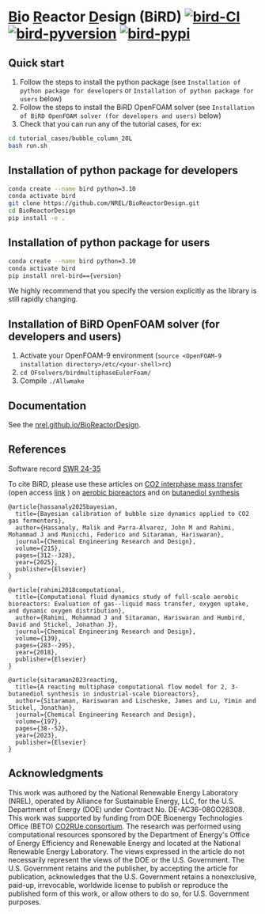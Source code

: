 # <ins>Bi</ins>o <ins>R</ins>eactor <ins>D</ins>esign (BiRD) [![bird-CI](https://github.com/NREL/BioReactorDesign/actions/workflows/ci.yml/badge.svg)](https://github.com/NREL/BioReactorDesign/actions/workflows/ci.yml) [![bird-pyversion](https://img.shields.io/pypi/pyversions/NREL-bird.svg)](https://pypi.org/project/NREL-bird/)  [![bird-pypi](https://badge.fury.io/py/nrel-bird.svg)](https://badge.fury.io/py/nrel-bird)

## Quick start
1. Follow the steps to install the python package (see `Installation of python package for developers` or `Installation of python package for users` below)
2. Follow the steps to install the BiRD OpenFOAM solver (see `Installation of BiRD OpenFOAM solver (for developers and users)` below)
3. Check that you can run any of the tutorial cases, for ex:

```bash
cd tutorial_cases/bubble_column_20L
bash run.sh
``` 

## Installation of python package for developers

```bash
conda create --name bird python=3.10
conda activate bird
git clone https://github.com/NREL/BioReactorDesign.git
cd BioReactorDesign
pip install -e .
```

## Installation of python package for users

```bash
conda create --name bird python=3.10
conda activate bird
pip install nrel-bird=={version}
```

We highly recommend that you specify the version explicitly as the library is still rapidly changing.

## Installation of BiRD OpenFOAM solver (for developers and users)

1. Activate your OpenFOAM-9 environment (`source <OpenFOAM-9 installation directory>/etc/<your-shell>rc`)
2. `cd OFsolvers/birdmultiphaseEulerFoam/`
3. Compile `./Allwmake`

## Documentation

See the [nrel.github.io/BioReactorDesign](https://nrel.github.io/BioReactorDesign).


## References

Software record [SWR 24-35](https://www.osti.gov/biblio/2319227)

To cite BiRD, please use these articles on [CO2 interphase mass transfer](https://doi.org/10.1016/j.cherd.2025.01.034) (open access [link](https://arxiv.org/pdf/2404.19636) ) on [aerobic bioreactors](https://doi.org/10.1016/j.cherd.2018.08.033) and on [butanediol synthesis](https://doi.org/10.1016/j.cherd.2023.07.031)


```
@article{hassanaly2025bayesian,
  title={Bayesian calibration of bubble size dynamics applied to CO2 gas fermenters},
  author={Hassanaly, Malik and Parra-Alvarez, John M and Rahimi, Mohammad J and Municchi, Federico and Sitaraman, Hariswaran},
  journal={Chemical Engineering Research and Design},
  volume={215},
  pages={312--328},
  year={2025},
  publisher={Elsevier}
}

@article{rahimi2018computational,
  title={Computational fluid dynamics study of full-scale aerobic bioreactors: Evaluation of gas--liquid mass transfer, oxygen uptake, and dynamic oxygen distribution},
  author={Rahimi, Mohammad J and Sitaraman, Hariswaran and Humbird, David and Stickel, Jonathan J},
  journal={Chemical Engineering Research and Design},
  volume={139},
  pages={283--295},
  year={2018},
  publisher={Elsevier}
}

@article{sitaraman2023reacting,
  title={A reacting multiphase computational flow model for 2, 3-butanediol synthesis in industrial-scale bioreactors},
  author={Sitaraman, Hariswaran and Lischeske, James and Lu, Yimin and Stickel, Jonathan},
  journal={Chemical Engineering Research and Design},
  volume={197},
  pages={38--52},
  year={2023},
  publisher={Elsevier}
}
```

## Acknowledgments

This work was authored by the National Renewable Energy Laboratory (NREL), operated by Alliance for Sustainable Energy, LLC, for the U.S. Department of Energy (DOE) under Contract No. DE-AC36-08GO28308. This work was supported by funding from DOE Bioenergy Technologies Office (BETO) [CO2RUe consortium](https://www.energy.gov/eere/co2rue). The research was performed using computational resources sponsored by the Department of Energy's Office of Energy Efficiency and Renewable Energy and located at the National Renewable Energy Laboratory. The views expressed in the article do not necessarily represent the views of the DOE or the U.S. Government. The U.S. Government retains and the publisher, by accepting the article for publication, acknowledges that the U.S. Government retains a nonexclusive, paid-up, irrevocable, worldwide license to publish or reproduce the published form of this work, or allow others to do so, for U.S. Government purposes.



